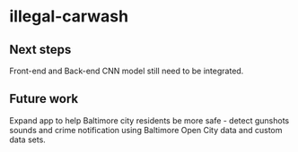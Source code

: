 # illegal-carwash
## Next steps
Front-end and Back-end CNN model still need to be integrated.
## Future work
Expand app to help Baltimore city residents be more safe - detect gunshots sounds and crime notification using Baltimore Open City data and custom data sets.
